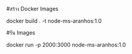 #สร้าง Docker Images

docker build . -t node-ms-aranhos:1.0

#รัน Images

docker run -p 2000:3000 node-ms-aranhos:1.0